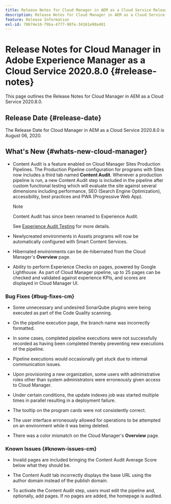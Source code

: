 ```yaml
---
title: Release Notes for Cloud Manager in AEM as a Cloud Service Release 2020.8.0
description: Release Notes for Cloud Manager in AEM as a Cloud Service Release 2020.8.0
feature: Release Information
exl-id: 70674e16-f9ba-4777-98fe-34161e90a481
---
```

# Release Notes for Cloud Manager in Adobe Experience Manager as a Cloud Service 2020.8.0 {#release-notes}

This page outlines the Release Notes for Cloud Manager in AEM as a Cloud Service 2020.8.0.

## Release Date {#release-date}

The Release Date for Cloud Manager in AEM as a Cloud Service 2020.8.0 is August 06, 2020.

## What's New {#whats-new-cloud-manager}

* Content Audit is a feature enabled on Cloud Manager Sites Production Pipelines. The Production Pipeline configuration for programs with Sites now includes a third tab named **Content Audit**. Whenever a production pipeline is run, a new Content Audit step is included in the pipeline after custom functional testing which will evaluate the site against several dimensions including performance, SEO (Search Engine Optimization), accessibility, best practices and PWA (Progressive Web App).


  >[!NOTE]
  >Content Audit has since been renamed to Experience Audit.

   See [Experience Audit Testing](/help/implementing/cloud-manager/experience-audit-testing.md) for more details.

* Newlycreated environments in Assets programs will now be automatically configured with Smart Content Services.

* Hibernated environments can be de-hibernated from the Cloud Manager's **Overview** page.

* Ability to perform Experience Checks on pages, powered by Google Lighthouse. As part of Cloud Manager pipeline, up to 25 pages can be checked and validated against experience KPIs, and scores are displayed in Cloud Manager UI.

### Bug Fixes {#bug-fixes-cm}

* Some unnecessary and undesired SonarQube plugins were being executed as part of the Code Quality scanning.

* On the pipeline execution page, the branch name was incorrectly formatted.

* In some cases, completed pipeline executions were not successfully recorded as having been completed thereby preventing new executions of the pipeline.

* Pipeline executions would occasionally get *stuck* due to internal communication issues.

* Upon provisioning a new organization, some users with administrative roles other than system administrators were erroneously given access to Cloud Manager.

* Under certain conditions, the update indexes job was started multiple times in parallel resulting in a deployment failure.

* The tooltip on the program cards were not consistently correct.

* The user interface erroneously allowed for operations to be attempted on an environment while it was being deleted.

* There was a color mismatch on the Cloud Manager's **Overview** page.

### Known Issues {#known-issues-cm}

* Invalid pages are included bringing the Content Audit Average Score below what they should be.

* The Content Audit tab incorrectly displays the base URL using the author domain instead of the publish domain.

* To activate the Content Audit step, users must edit the pipeline and, optionally, add pages. If no pages are added, the homepage is audited.
